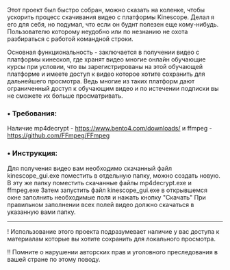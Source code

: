Этот проект был быстро собран, можно сказать на коленке, чтобы ускорить процесс скачивания видео  с платформы Kinescope. Делал я его для себя, но подумал, что если он буднт полезен еще  кому-нибудь.
Пользователю которому неудобно или по незнанию не охота разбираться с работой командной строки.

Основная функциональность - заключается в получении видео с платформы кинескоп, где хранят видео многие онлайн обучающие курсы при условии, что вы зарегистрированы на этой обучающей платформе и имеете доступ к видео
которое хотите сохранить для дальнейшего просмотра. Ведь многие из таких платформ дают ограниченный доступ к обучающим видео и по истечении подписки вы не сможете их больше просматривать.

<h3><b>• Требования:</b></h3>

Наличие mp4decrypt - https://www.bento4.com/downloads/ и ffmpeg - https://github.com/FFmpeg/FFmpeg

<h3><b>• Инструкция:</b></h3>

Для получения видео вам необходимо скачанный файл kinescope_gui.exe поместить в отдельную папку, можно создать новую. В эту же папку поместить скачанные файлы mp4decrypt.exe и ffmpeg.exe
Затем запустить файл kinescope_gui.exe в открывшемся окне заполнить необходимые поля и нажать кнопку "Скачать" При правильном заполнении всех полей видео должно скачаться в указанную вами папку.

***
! Использование этого проекта подразумевает наличие у вас доступа к материалам которые вы хотите сохранить для локального просмотра.

!! Помните о нарушении авторских прав и уголовного преследования в вашей стране по этому поводу.
